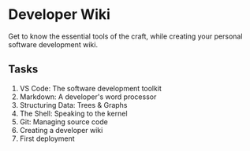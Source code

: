 # Developer Wiki

Get to know the essential tools of the craft, while creating your personal
software development wiki.

## Tasks

1. VS Code: The software development toolkit
2. Markdown: A developer's word processor
3. Structuring Data: Trees & Graphs
4. The Shell: Speaking to the kernel
5. Git: Managing source code
6. Creating a developer wiki
7. First deployment
